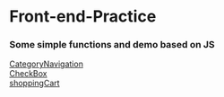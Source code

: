 # Front-end-Practice
### Some simple functions and demo based on JS<br>
[CategoryNavigation](https://jiaqd1203.github.io/Front-end-Practice/JS-Animation-Effects/Category-navigation/HTMLPage2.html)<br>
[CheckBox](https://jiaqd1203.github.io/Front-end-Practice/checkBox/checkBox.html)<br>
[shoppingCart](https://jiaqd1203.github.io/Front-end-Practice/shoppingCart/shoppingCart.html)<br>
